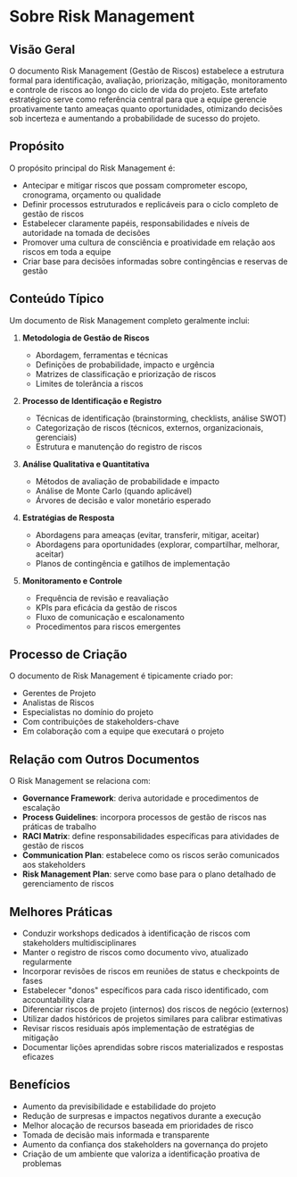 # Sobre Risk Management

## Visão Geral

O documento Risk Management (Gestão de Riscos) estabelece a estrutura formal para identificação, avaliação, priorização, mitigação, monitoramento e controle de riscos ao longo do ciclo de vida do projeto. Este artefato estratégico serve como referência central para que a equipe gerencie proativamente tanto ameaças quanto oportunidades, otimizando decisões sob incerteza e aumentando a probabilidade de sucesso do projeto.

## Propósito

O propósito principal do Risk Management é:

- Antecipar e mitigar riscos que possam comprometer escopo, cronograma, orçamento ou qualidade
- Definir processos estruturados e replicáveis para o ciclo completo de gestão de riscos
- Estabelecer claramente papéis, responsabilidades e níveis de autoridade na tomada de decisões
- Promover uma cultura de consciência e proatividade em relação aos riscos em toda a equipe
- Criar base para decisões informadas sobre contingências e reservas de gestão

## Conteúdo Típico

Um documento de Risk Management completo geralmente inclui:

1. **Metodologia de Gestão de Riscos**

   - Abordagem, ferramentas e técnicas
   - Definições de probabilidade, impacto e urgência
   - Matrizes de classificação e priorização de riscos
   - Limites de tolerância a riscos

2. **Processo de Identificação e Registro**

   - Técnicas de identificação (brainstorming, checklists, análise SWOT)
   - Categorização de riscos (técnicos, externos, organizacionais, gerenciais)
   - Estrutura e manutenção do registro de riscos

3. **Análise Qualitativa e Quantitativa**

   - Métodos de avaliação de probabilidade e impacto
   - Análise de Monte Carlo (quando aplicável)
   - Árvores de decisão e valor monetário esperado

4. **Estratégias de Resposta**

   - Abordagens para ameaças (evitar, transferir, mitigar, aceitar)
   - Abordagens para oportunidades (explorar, compartilhar, melhorar, aceitar)
   - Planos de contingência e gatilhos de implementação

5. **Monitoramento e Controle**
   - Frequência de revisão e reavaliação
   - KPIs para eficácia da gestão de riscos
   - Fluxo de comunicação e escalonamento
   - Procedimentos para riscos emergentes

## Processo de Criação

O documento de Risk Management é tipicamente criado por:

- Gerentes de Projeto
- Analistas de Riscos
- Especialistas no domínio do projeto
- Com contribuições de stakeholders-chave
- Em colaboração com a equipe que executará o projeto

## Relação com Outros Documentos

O Risk Management se relaciona com:

- **Governance Framework**: deriva autoridade e procedimentos de escalação
- **Process Guidelines**: incorpora processos de gestão de riscos nas práticas de trabalho
- **RACI Matrix**: define responsabilidades específicas para atividades de gestão de riscos
- **Communication Plan**: estabelece como os riscos serão comunicados aos stakeholders
- **Risk Management Plan**: serve como base para o plano detalhado de gerenciamento de riscos

## Melhores Práticas

- Conduzir workshops dedicados à identificação de riscos com stakeholders multidisciplinares
- Manter o registro de riscos como documento vivo, atualizado regularmente
- Incorporar revisões de riscos em reuniões de status e checkpoints de fases
- Estabelecer "donos" específicos para cada risco identificado, com accountability clara
- Diferenciar riscos de projeto (internos) dos riscos de negócio (externos)
- Utilizar dados históricos de projetos similares para calibrar estimativas
- Revisar riscos residuais após implementação de estratégias de mitigação
- Documentar lições aprendidas sobre riscos materializados e respostas eficazes

## Benefícios

- Aumento da previsibilidade e estabilidade do projeto
- Redução de surpresas e impactos negativos durante a execução
- Melhor alocação de recursos baseada em prioridades de risco
- Tomada de decisão mais informada e transparente
- Aumento da confiança dos stakeholders na governança do projeto
- Criação de um ambiente que valoriza a identificação proativa de problemas
